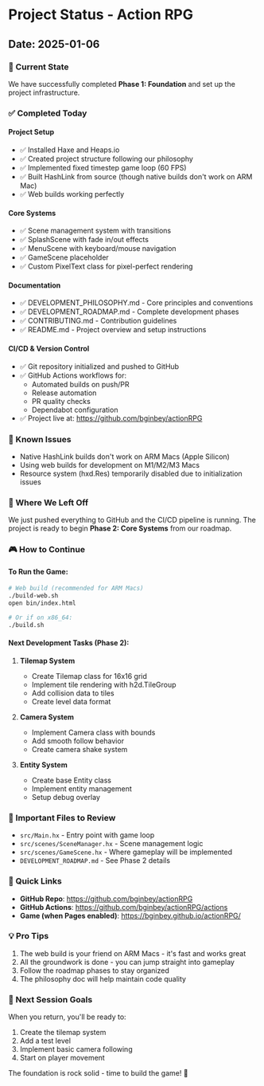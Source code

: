 # Project Status - Action RPG

## Date: 2025-01-06

### 🎯 Current State
We have successfully completed **Phase 1: Foundation** and set up the project infrastructure.

### ✅ Completed Today

#### Project Setup
- ✅ Installed Haxe and Heaps.io
- ✅ Created project structure following our philosophy
- ✅ Implemented fixed timestep game loop (60 FPS)
- ✅ Built HashLink from source (though native builds don't work on ARM Mac)
- ✅ Web builds working perfectly

#### Core Systems
- ✅ Scene management system with transitions
- ✅ SplashScene with fade in/out effects
- ✅ MenuScene with keyboard/mouse navigation
- ✅ GameScene placeholder
- ✅ Custom PixelText class for pixel-perfect rendering

#### Documentation
- ✅ DEVELOPMENT_PHILOSOPHY.md - Core principles and conventions
- ✅ DEVELOPMENT_ROADMAP.md - Complete development phases
- ✅ CONTRIBUTING.md - Contribution guidelines
- ✅ README.md - Project overview and setup instructions

#### CI/CD & Version Control
- ✅ Git repository initialized and pushed to GitHub
- ✅ GitHub Actions workflows for:
  - Automated builds on push/PR
  - Release automation
  - PR quality checks
  - Dependabot configuration
- ✅ Project live at: https://github.com/bginbey/actionRPG

### 🚧 Known Issues
- Native HashLink builds don't work on ARM Macs (Apple Silicon)
- Using web builds for development on M1/M2/M3 Macs
- Resource system (hxd.Res) temporarily disabled due to initialization issues

### 📍 Where We Left Off
We just pushed everything to GitHub and the CI/CD pipeline is running. The project is ready to begin **Phase 2: Core Systems** from our roadmap.

### 🎮 How to Continue

#### To Run the Game:
```bash
# Web build (recommended for ARM Macs)
./build-web.sh
open bin/index.html

# Or if on x86_64:
./build.sh
```

#### Next Development Tasks (Phase 2):
1. **Tilemap System**
   - Create Tilemap class for 16x16 grid
   - Implement tile rendering with h2d.TileGroup
   - Add collision data to tiles
   - Create level data format

2. **Camera System**
   - Implement Camera class with bounds
   - Add smooth follow behavior
   - Create camera shake system

3. **Entity System**
   - Create base Entity class
   - Implement entity management
   - Setup debug overlay

### 📂 Important Files to Review
- `src/Main.hx` - Entry point with game loop
- `src/scenes/SceneManager.hx` - Scene management logic
- `src/scenes/GameScene.hx` - Where gameplay will be implemented
- `DEVELOPMENT_ROADMAP.md` - See Phase 2 details

### 🔗 Quick Links
- **GitHub Repo**: https://github.com/bginbey/actionRPG
- **GitHub Actions**: https://github.com/bginbey/actionRPG/actions
- **Game (when Pages enabled)**: https://bginbey.github.io/actionRPG/

### 💡 Pro Tips
1. The web build is your friend on ARM Macs - it's fast and works great
2. All the groundwork is done - you can jump straight into gameplay
3. Follow the roadmap phases to stay organized
4. The philosophy doc will help maintain code quality

### 🎯 Next Session Goals
When you return, you'll be ready to:
1. Create the tilemap system
2. Add a test level
3. Implement basic camera following
4. Start on player movement

The foundation is rock solid - time to build the game! 🚀